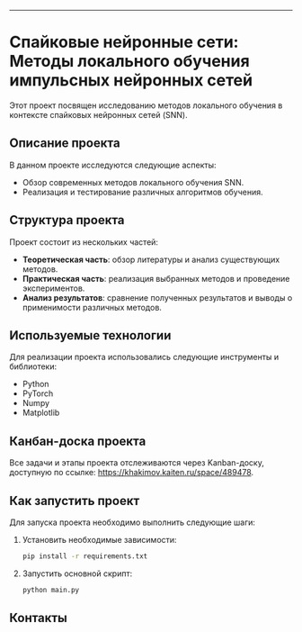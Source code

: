 
---

# Спайковые нейронные сети: Методы локального обучения импульсных нейронных сетей

Этот проект посвящен исследованию методов локального обучения в контексте спайковых нейронных сетей (SNN).

## Описание проекта

В данном проекте исследуются следующие аспекты:
- Обзор современных методов локального обучения SNN.
- Реализация и тестирование различных алгоритмов обучения.

## Структура проекта

Проект состоит из нескольких частей:
- **Теоретическая часть**: обзор литературы и анализ существующих методов.
- **Практическая часть**: реализация выбранных методов и проведение экспериментов.
- **Анализ результатов**: сравнение полученных результатов и выводы о применимости различных методов.

## Используемые технологии

Для реализации проекта использовались следующие инструменты и библиотеки:
- Python
- PyTorch
- Numpy
- Matplotlib

## Канбан-доска проекта

Все задачи и этапы проекта отслеживаются через Kanban-доску, доступную по ссылке: https://khakimov.kaiten.ru/space/489478.

## Как запустить проект

Для запуска проекта необходимо выполнить следующие шаги:
1. Установить необходимые зависимости:
   ```bash
   pip install -r requirements.txt
   ```
2. Запустить основной скрипт:
   ```bash
   python main.py
   ```

## Контакты

